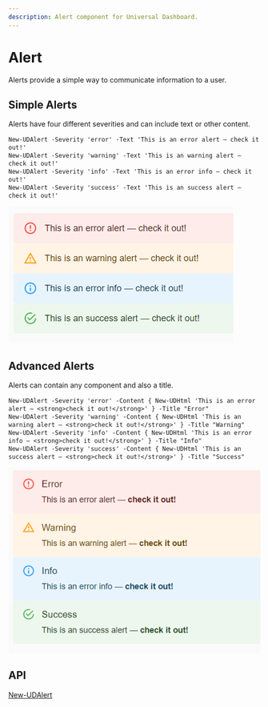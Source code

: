 ```yaml
---
description: Alert component for Universal Dashboard.
---
```


# Alert

Alerts provide a simple way to communicate information to a user.

## Simple Alerts

Alerts have four different severities and can include text or other content.

```
New-UDAlert -Severity 'error' -Text 'This is an error alert — check it out!' 
New-UDAlert -Severity 'warning' -Text 'This is an warning alert — check it out!'
New-UDAlert -Severity 'info' -Text 'This is an error info — check it out!' 
New-UDAlert -Severity 'success' -Text 'This is an success alert — check it out!'
```

![Alert Types](<../../../../.gitbook/assets/image (210).png>)

## Advanced Alerts

Alerts can contain any component and also a title.

```
New-UDAlert -Severity 'error' -Content { New-UDHtml 'This is an error alert — <strong>check it out!</strong>' } -Title "Error"
New-UDAlert -Severity 'warning' -Content { New-UDHtml 'This is an warning alert — <strong>check it out!</strong>' } -Title "Warning"
New-UDAlert -Severity 'info' -Content { New-UDHtml 'This is an error info — <strong>check it out!</strong>' } -Title "Info"
New-UDAlert -Severity 'success' -Content { New-UDHtml 'This is an success alert — <strong>check it out!</strong>' } -Title "Success"
```

![Advanced Alerts](<../../../../.gitbook/assets/image (211).png>)

## API

[New-UDAlert](https://github.com/ironmansoftware/universal-docs/blob/master/cmdlets/New-UDAlert.txt)
